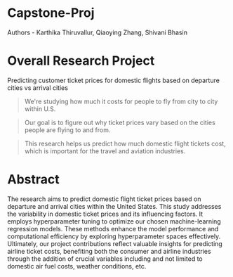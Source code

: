 # Capstone-Proj

Authors - Karthika Thiruvallur, Qiaoying Zhang, Shivani Bhasin

# Overall Research Project
Predicting customer ticket prices for domestic flights based on departure cities vs arrival cities 

> We're studying how much it costs for people to fly from city to city within U.S.

> Our goal is to figure out why ticket prices vary based on the cities people are flying to and from.

> This research helps us predict how much domestic flight tickets cost, which is important for the travel and aviation industries.

# Abstract
The research aims to predict domestic flight ticket prices based on departure and arrival cities within the United States. This study addresses the variability in domestic ticket prices and its influencing factors. It employs hyperparameter tuning to optimize our chosen machine-learning regression models. These methods enhance the model performance and computational efficiency by exploring hyperparameter spaces effectively. Ultimately, our project contributions reflect valuable insights for predicting airline ticket costs, benefiting both the consumer and airline industries through the addition of crucial variables including and not limited to domestic air fuel costs, weather conditions, etc.
